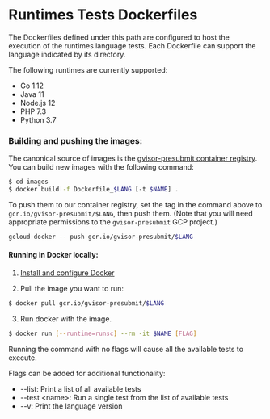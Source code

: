 # Runtimes Tests Dockerfiles

The Dockerfiles defined under this path are configured to host the execution of
the runtimes language tests. Each Dockerfile can support the language indicated
by its directory.

The following runtimes are currently supported:

-   Go 1.12
-   Java 11
-   Node.js 12
-   PHP 7.3
-   Python 3.7

### Building and pushing the images:

The canonical source of images is the
[gvisor-presubmit container registry](https://gcr.io/gvisor-presubmit/). You can
build new images with the following command:

```bash
$ cd images
$ docker build -f Dockerfile_$LANG [-t $NAME] .
```

To push them to our container registry, set the tag in the command above to
`gcr.io/gvisor-presubmit/$LANG`, then push them. (Note that you will need
appropriate permissions to the `gvisor-presubmit` GCP project.)

```bash
gcloud docker -- push gcr.io/gvisor-presubmit/$LANG
```

#### Running in Docker locally:

1) [Install and configure Docker](https://docs.docker.com/install/)

2) Pull the image you want to run:

```bash
$ docker pull gcr.io/gvisor-presubmit/$LANG
```

3) Run docker with the image.

```bash
$ docker run [--runtime=runsc] --rm -it $NAME [FLAG]
```

Running the command with no flags will cause all the available tests to execute.

Flags can be added for additional functionality:

-   --list: Print a list of all available tests
-   --test &lt;name&gt;: Run a single test from the list of available tests
-   --v: Print the language version
